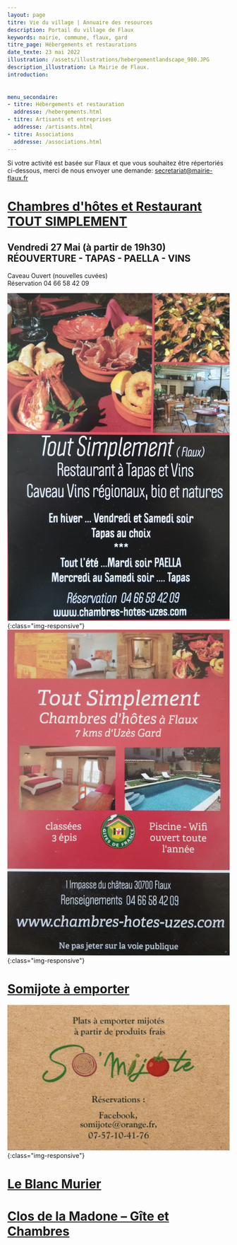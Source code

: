 ```yaml
---
layout: page
titre: Vie du village | Annuaire des resources
description: Portail du village de Flaux
keywords: mairie, commune, flaux, gard
titre_page: Hébergements et restaurations
date_texte: 23 mai 2022
illustration: /assets/illustrations/hebergementlandscape_980.JPG
description_illustration: La Mairie de Flaux.
introduction:


menu_secondaire:
- titre: Hébergements et restauration
  addresse: /hebergements.html
- titre: Artisants et entreprises
  addresse: /artisants.html
- titre: Associations
  addresse: /associations.html
---
```


Si votre activité est basée sur Flaux et que vous souhaitez être répertoriés ci-dessous, merci de nous envoyer une demande: secretariat@mairie-flaux.fr

# [Chambres d'hôtes et Restaurant TOUT SIMPLEMENT](https://www.facebook.com/tsflaux/)
## Vendredi 27 Mai (à partir de 19h30) RÉOUVERTURE - TAPAS - PAELLA - VINS
Caveau Ouvert (nouvelles cuvées)<br>
Réservation 04 66 58 42 09<br>


![toutsimplement](/assets/illustrations/tapas2021small.png){:class="img-responsive"}
![toutsimplement](/assets/illustrations/tapaschambre2021small.png){:class="img-responsive"}

# [Somijote à emporter](https://www.facebook.com/Somijote-101724112087454)
![somijote](/assets/flyer/somijote_restauration.jpeg){:class="img-responsive"}


# [Le Blanc Murier](https://www.leblancmurier.fr/fr/)

# [Clos de la Madone – Gîte et Chambres](https://closdelamadone.fr/)

<!--- # [Mas Archimbelle](http://mas-archimbelle-guest-house.languedoc-hotels.com/en/)--->


